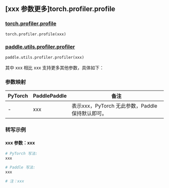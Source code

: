 ## [xxx 参数更多]torch.profiler.profile

### [torch.profiler.profile](https://pytorch.org/docs/1.13/profiler.html#torch.profiler.profile)

```python
torch.profiler.profile(xxx)
```

### [paddle.utils.profiler.profiler]()

```python
paddle.utils.profiler.profiler(xxx)
```

其中 xxx 相比 xxx 支持更多其他参数，具体如下：

### 参数映射

| PyTorch | PaddlePaddle | 备注 |
| ------- | ------------ | ---- |
|    -    |    xxx    | 表示xxx，PyTorch 无此参数，Paddle 保持默认即可。 |

### 转写示例

#### xxx 参数：xxx
``` python
# PyTorch 写法:
xxx

# Paddle 写法:
xxx

# 注：xxx
```
